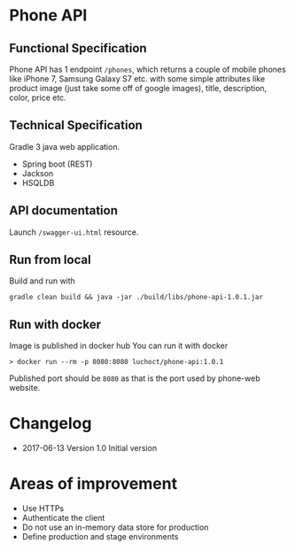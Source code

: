 # Phone API
## Functional Specification
Phone API has 1 endpoint `/phones`, which returns a couple of mobile phones like iPhone 7, Samsung Galaxy S7 etc. with some simple attributes like product image (just take some off of google images), title, description, color, price etc.

## Technical Specification
Gradle 3 java web application.
* Spring boot (REST)
* Jackson
* HSQLDB

## API documentation
Launch `/swagger-ui.html` resource.

## Run from local
Build and run with
```
gradle clean build && java -jar ./build/libs/phone-api-1.0.1.jar
```
## Run with docker
Image is published in docker hub
You can run it with docker
```
> docker run --rm -p 8080:8080 luchoct/phone-api:1.0.1
```
Published port should be `8080` as that is the port used by phone-web website.

# Changelog
* 2017-06-13 Version 1.0 Initial version

# Areas of improvement
* Use HTTPs
* Authenticate the client
* Do not use an in-memory data store for production
* Define production and stage environments

